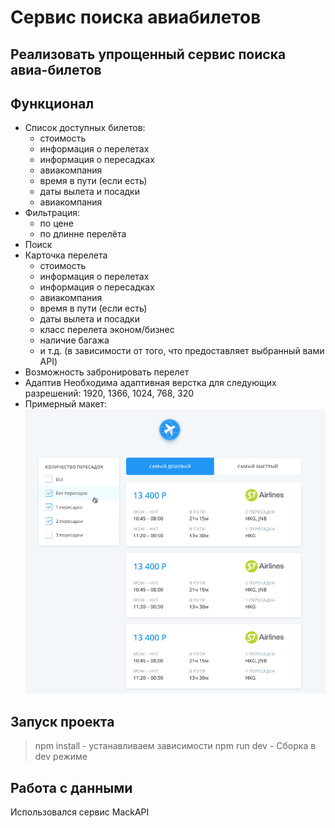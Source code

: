 # Сервис поиска авиабилетов

## Реализовать упрощенный сервис поиска авиа-билетов

## Функционал
* Список доступных билетов:
   * стоимость
   * информация о перелетах
   * информация о пересадках
   * авиакомпания
   * время в пути (если есть)
   * даты вылета и посадки
   * авиакомпания
* Фильтрация:
   * по цене
   * по длинне перелёта
* Поиск
* Карточка перелета
  * стоимость
  * информация о перелетах
  * информация о пересадках
  * авиакомпания
  * время в пути (если есть)
  * даты вылета и посадки
  * класс перелета эконом/бизнес
  * наличие багажа
  * и т.д. (в зависимости от того, что предоставляет выбранный вами API)
* Возможность забронировать перелет
* Адаптив
  Необходима адаптивная верстка для следующих разрешений: 1920, 1366, 1024, 768, 320
* Примерный макет:
  <img src="https://raw.githubusercontent.com/zakiquel/academy-test-assignment/master/src/shared/assets/example.png">

## Запуск проекта
>npm install - устанавливаем зависимости
>npm run dev - Сборка в dev режиме
## Работа с данными
Использовался сервис MackAPI
